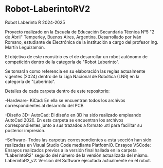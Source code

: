 # Robot-LaberintoRV2
Robot Laberinto R 2024-2025

Proyecto realizado en la Escuela de Educación Secundaria Técnica N°5 "2 de Abril" Temperley, Buenos Aires, Argentina. Desarrollado por Iván Romano, estudiante de Electrónica de la institución a cargo del profesor Ing. Martín Leguizamón.

El objetivo de este reoositrio es el de desarrollar un robot autónomo de competición dentro de la categoría de "Robot Laberinto". 

Se tomarán como referencia en su elaboración las reglas actualmente vigentes (2024) dentro de la Liga Nacional de Robótica (LNR) en la categoría de "Laberinto". 


Detalles de cada carpeta dentro de este repositorio: 

-Hardware-
KiCad: En ella se encuentran todos los archivos correspondientes al desarrollo del PCB

-Diseño 3D-
AutoCad: El diseño en 3D ha sido realizado empleando AutoCad 2020. En esta carpeta se encuentran los archivos correspondientes junto a sus trazados a formato .stl para facilitar su posterior impresión. 

-Software-
Todos las carpetas correspondientes a esta sección han sido realizadas en Visual Studio Code mediante PlatfotmIO.
Ensayos VSCode: Ensayos realizados previos a la versión final hallada en la carpeta "LaberintoR2" seguido del número de la versión actualizada del mismo. 
LaberintoR2_v2: Versión del Software ejecutada actualmente en el robot. 
